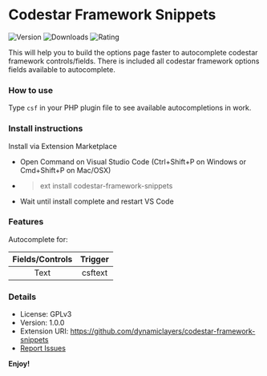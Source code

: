 # Codestar Framework Snippets

![Version](https://img.shields.io/visual-studio-marketplace/v/dynamiclayers.codestar-framework-snippets?style=flat-square)
![Downloads](https://img.shields.io/visual-studio-marketplace/d/dynamiclayers.codestar-framework-snippets?style=flat-square)
![Rating](https://img.shields.io/visual-studio-marketplace/r/dynamiclayers.codestar-framework-snippets?style=flat-square)

This will help you to build the options page faster to autocomplete codestar framework controls/fields. There is included all codestar framework options fields available to autocomplete.

### How to use

Type `csf` in your PHP plugin file to see available autocompletions in work.

### Install instructions

Install via Extension Marketplace

-   Open Command on Visual Studio Code (Ctrl+Shift+P on Windows or Cmd+Shift+P on Mac/OSX)
-   > ext install codestar-framework-snippets
-   Wait until install complete and restart VS Code

### Features

Autocomplete for:

|   Fields/Controls                  |   Trigger        |
| :-------------------------: | :--------------: |
| Text                        | csftext           |


### Details

- License: GPLv3
- Version: 1.0.0
- Extension URI: https://github.com/dynamiclayers/codestar-framework-snippets
- [Report Issues](https://github.com/dynamiclayers/codestar-framework-snippets/issues)

**Enjoy!**
